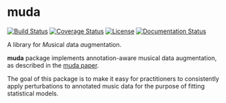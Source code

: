 muda
====
[![Build Status](https://travis-ci.org/bmcfee/muda.svg?branch=master)](https://travis-ci.org/bmcfee/muda)
[![Coverage Status](https://coveralls.io/repos/bmcfee/muda/badge.svg?branch=master&service=github)](https://coveralls.io/github/bmcfee/muda?branch=master)
[![License](https://img.shields.io/github/license/bmcfee/muda.svg)]()
[![Documentation Status](https://readthedocs.org/projects/muda/badge/?version=latest)](http://muda.readthedocs.org/en/latest/?badge=latest)

A library for *Mu*sical *d*ata *a*ugmentation.

**muda** package implements annotation-aware musical data augmentation, as described in
the [muda paper](http://bmcfee.github.io/papers/ismir2015_augmentation.pdf).

The goal of this package is to make it easy for practitioners to consistently apply
perturbations to annotated music data for the purpose of fitting statistical models.
